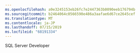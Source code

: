 ```yaml
---
ms.openlocfilehash: a9e3245153eb26fc7e2447363b0090eeb176794b
ms.sourcegitcommit: b2464064c0566590e486a3aafae6d67ce2645cef
ms.translationtype: MT
ms.contentlocale: ja-JP
ms.lasthandoff: 07/15/2019
ms.locfileid: "68191334"
---
```

SQL Server Developer
